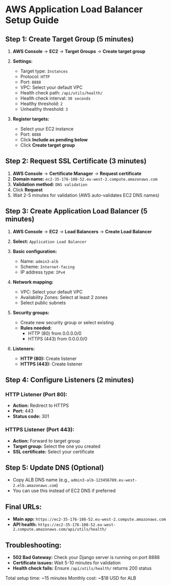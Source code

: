 # AWS Application Load Balancer Setup Guide

## Step 1: Create Target Group (5 minutes)

1. **AWS Console** → **EC2** → **Target Groups** → **Create target group**
2. **Settings:**
   - Target type: `Instances`
   - Protocol: `HTTP`
   - Port: `8888`
   - VPC: Select your default VPC
   - Health check path: `/api/utils/health/`
   - Health check interval: `30 seconds`
   - Healthy threshold: `2`
   - Unhealthy threshold: `3`

3. **Register targets:**
   - Select your EC2 instance
   - Port: `8888`
   - Click **Include as pending below**
   - Click **Create target group**

## Step 2: Request SSL Certificate (3 minutes)

1. **AWS Console** → **Certificate Manager** → **Request certificate**
2. **Domain name:** `ec2-35-176-108-52.eu-west-2.compute.amazonaws.com`
3. **Validation method:** `DNS validation`
4. Click **Request**
5. Wait 2-5 minutes for validation (AWS auto-validates EC2 DNS names)

## Step 3: Create Application Load Balancer (5 minutes)

1. **AWS Console** → **EC2** → **Load Balancers** → **Create Load Balancer**
2. **Select:** `Application Load Balancer`
3. **Basic configuration:**
   - Name: `admin3-alb`
   - Scheme: `Internet-facing`
   - IP address type: `IPv4`

4. **Network mapping:**
   - VPC: Select your default VPC
   - Availability Zones: Select at least 2 zones
   - Select public subnets

5. **Security groups:**
   - Create new security group or select existing
   - **Rules needed:**
     - HTTP (80) from 0.0.0.0/0
     - HTTPS (443) from 0.0.0.0/0

6. **Listeners:**
   - **HTTP (80):** Create listener
   - **HTTPS (443):** Create listener

## Step 4: Configure Listeners (2 minutes)

### HTTP Listener (Port 80):
- **Action:** Redirect to HTTPS
- **Port:** 443
- **Status code:** 301

### HTTPS Listener (Port 443):
- **Action:** Forward to target group
- **Target group:** Select the one you created
- **SSL certificate:** Select your certificate

## Step 5: Update DNS (Optional)
- Copy ALB DNS name (e.g., `admin3-alb-123456789.eu-west-2.elb.amazonaws.com`)
- You can use this instead of EC2 DNS if preferred

## Final URLs:
- **Main app:** `https://ec2-35-176-108-52.eu-west-2.compute.amazonaws.com`
- **API health:** `https://ec2-35-176-108-52.eu-west-2.compute.amazonaws.com/api/utils/health/`

## Troubleshooting:
- **502 Bad Gateway:** Check your Django server is running on port 8888
- **Certificate issues:** Wait 5-10 minutes for validation
- **Health check fails:** Ensure `/api/utils/health/` returns 200 status

Total setup time: ~15 minutes
Monthly cost: ~$18 USD for ALB